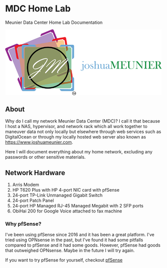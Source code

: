 ﻿# MDC Home Lab
Meunier Data Center Home Lab Documentation

![Alt text](images/JMLOGO.png)

## About

Why do I call my network Meunier Data Center (MDC)? I call it that because I host a NAS, hypervisor, and network rack which all work together to maneuver data not only locally but elsewhere through web services such as DigitalOcean or through my locally hosted web server also known as https://www.joshuameunier.com.

Here I will document everything about my home network, excluding any passwords or other sensitive materials.

## Network Hardware

1. Arris Modem
1. HP T620 Plus with HP 4-port NIC card with pfSense
1. 24-port TP-Link Unmanaged Gigabit Switch
1. 24-port Patch Panel
1. 24-port HP Managed RJ-45 Managed Megabit with 2 SFP ports
1. ObiHai 200 for Google Voice attached to fax machine

### Why pfSense?

I've been using pfSense since 2016 and it has been a great platform. I've tried using OPNsense in the past, but I've found it had some pitfalls compared to pfSense and it had some goods. However, pfSense had goods that outweighed OPNsense. Maybe in the future I will try again.

If you want to try pfSense for yourself, checkout [pfSense](https://www.pfsense.org)
